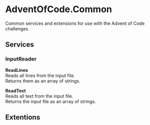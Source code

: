# AdventOfCode.Common

Common services and extensions for use with the Advent of Code challenges.

## Services

### InputReader

**ReadLines**<br>
Reads all lines from the input file.<br>
Returns them as an array of strings.

**ReadText**<br>
Reads all text from the input file.<br>
Returns the input file as an array of strings.

## Extentions


